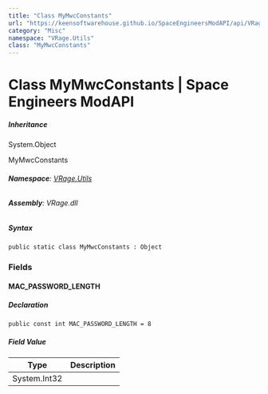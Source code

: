 ```yaml
---
title: "Class MyMwcConstants"
url: "https://keensoftwarehouse.github.io/SpaceEngineersModAPI/api/VRage.Utils.MyMwcConstants.html"
category: "Misc"
namespace: "VRage.Utils"
class: "MyMwcConstants"
---
```


# Class MyMwcConstants | Space Engineers ModAPI

##### Inheritance

System.Object

MyMwcConstants

###### **Namespace**: [VRage.Utils](https://keensoftwarehouse.github.io/SpaceEngineersModAPI/api/VRage.Utils.html)

###### **Assembly**: VRage.dll

##### Syntax

```
public static class MyMwcConstants : Object
```

### Fields

#### MAC\_PASSWORD\_LENGTH

##### Declaration

```
public const int MAC_PASSWORD_LENGTH = 8
```

##### Field Value

| Type | Description |
| --- | --- |
| System.Int32 |     |